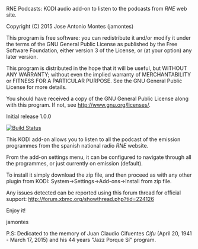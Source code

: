 RNE Podcasts: KODI audio add-on to listen to the podcasts from *RNE* web site.

   Copyright (C) 2015 Jose Antonio Montes (jamontes)

   This program is free software: you can redistribute it and/or modify
   it under the terms of the GNU General Public License as published by
   the Free Software Foundation, either version 3 of the License, or
   (at your option) any later version.

   This program is distributed in the hope that it will be useful,
   but WITHOUT ANY WARRANTY; without even the implied warranty of
   MERCHANTABILITY or FITNESS FOR A PARTICULAR PURPOSE.  See the
   GNU General Public License for more details.

   You should have received a copy of the GNU General Public License
   along with this program. If not, see <http://www.gnu.org/licenses/>.


Initial release 1.0.0

[![Build Status](https://secure.travis-ci.org/jamontes/plugin.audio.rne.png)](http://travis-ci.org/jamontes/plugin.audio.rne)


This KODI add-on allows you to listen to all the podcast of the emission programmes from the spanish national radio *RNE* website.

From the add-on settings menu, it can be configured to navigate through all the programmes, or just currently on emission (default). 

To install it simply download the zip file, and then proceed as with any other plugin from KODI:
 System->Settings->Add-ons->Install from zip file.

Any issues detected can be reported using this forum thread for official support: http://forum.xbmc.org/showthread.php?tid=224126

Enjoy it!

jamontes

P.S: Dedicated to the memory of Juan Claudio Cifuentes *Cifu* (April 20, 1941 - March 17, 2015) and his 44 years "Jazz Porque Sí" program.

